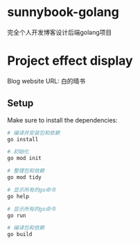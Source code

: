 # sunnybook-golang
完全个人开发博客设计后端golang项目

# Project effect display
Blog website URL: 白的晴书

## Setup

Make sure to install the dependencies:

```bash
# 编译并安装包和依赖
go install

# 初始化
go mod init

# 整理包和依赖
go mod tidy

# 显示所有的go命令
go help

# 显示所有的go命令
go run

# 编译包和依赖
go build

```
